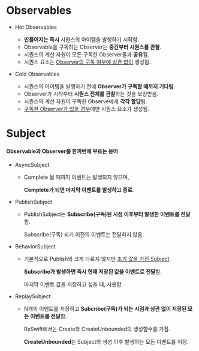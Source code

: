 # Observables 

- Hot Observables 
  - **만들어지는 즉시** 시퀀스의 아이템을 발행하기 시작함.
  - Observable을 구독하는 Observer는 **중간부터 시퀀스를 관찰**.
  - 시퀀스의 계산 자원이 모든 구독한 Observer들과 **공유**됨.
  - 시퀀스 요소는 <u>Observer의 구독 여부에 상관 없이</u> 생성됨.



- Cold Observables
  - 시퀀스의 아이템을 발행하기 전에 **Observer가 구독할 때까지 기다림**.
  - Observer가 시작부터 **시퀀스 전체를 관찰**하는 것을 보장받음.
  - 시퀀스의 계산 자원이 구독한 Observe에게 **각각 할당**됨.
  - <u>구독한 Observer가 있을 경우</u>에만 시퀀스 요소가 생성됨.

# Subject

#### Observable과 Observer를 한꺼번에 부르는 용어

- AsyncSubject

  - Complete 될 때까지 이벤트는 발생되지 않으며,

    **Complete가 되면 마지막 이벤트를 발생하고 종료**.

    

- PublishSubject

  - PublishSubject는 **Subscribe(구독)된 시점 이후부터 발생한 이벤트를 전달**함.

    Subscribe(구독) 되기 이전의 이벤트는 전달하지 않음.

    

- BehaviorSubject

  - 기본적으로 Publish와 크게 다르지 않지만 <u>초기 값을 가진 Subject</u>.

    **Subscribe가 발생하면 즉시 현재 저장된 값을 이벤트로 전달**함.

    마지막 이벤트 값을 저장하고 싶을 때, 사용함.

    

- ReplaySubject

  - N개의 이벤트를 저장하고 **Subcribe(구독)가 되는 시점과 상관 없이 저장된 모든 이벤트를 전달**함.

    RxSwift에서는 Create와 CreateUnbounded의 생성함수를 가짐.

    **CreateUnbounded**는 Subject의 생성 이후 발생하는 모든 이벤트를 저장.
